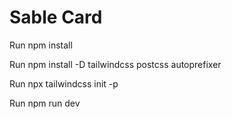 # Sable Card

Run npm install

Run npm install -D tailwindcss postcss autoprefixer

Run npx tailwindcss init -p

Run npm run dev

